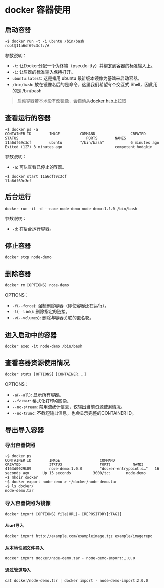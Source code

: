 # docker 容器使用

## 启动容器

```shell
~$ docker run -t -i ubuntu /bin/bash
root@11a6df69c3cf:/#
```

参数说明：

- `-t`: 让Docker分配一个伪终端（pseudo-tty）并绑定到容器的标准输入上。
- `-i`: 让容器的标准输入保持打开。
- `ubuntu:latest`: 这是指用 ubuntu 最新版本镜像为基础来启动容器。
- `/bin/bash`: 放在镜像名后的是命令，这里我们希望有个交互式 Shell，因此用的是 /bin/bash

> 启动容器若本地没有改镜像，会自动从[docker hub](https://hub.docker.com/)上拉取

## 查看运行的容器

```shell
~$ docker ps -a
CONTAINER ID        IMAGE         COMMAND                CREATED             STATUS                               PORTS        NAMES
11a6df69c3cf        ubuntu        "/bin/bash"            6 minutes ago       Exited (127) 3 minutes ago                        competent_hodgkin
```

参数说明：

- `-a`: 可以查看已停止的容器。

```shell
~$ docker start 11a6df69c3cf
11a6df69c3cf
```

## 后台运行

```shell
docker run -it -d --name node-demo node-demo:1.0.0 /bin/bash
```

参数说明：

- `-d`: 在后台运行容器。

## 停止容器

```shell
docker stop node-demo
```

## 删除容器

```shell
docker rm [OPTIONS] node-demo
```

OPTIONS：

- `-f`(`--force`): 强制删除容器（即使容器还在运行）。
- `-l`(`--link`): 删除指定的链接。
- `-v`(`--volumes`): 删除与容器关联的匿名卷。

## 进入启动中的容器

```shell
docker exec -it node-demo /bin/bash
```

## 查看容器资源使用情况

```shell
docker stats [OPTIONS] [CONTAINER...]
```

OPTIONS：

- `-a`(`--all`): 显示所有容器。
- `--format`: 格式化打印的图像。
- `--no-stream`: 禁用流统计信息，仅输出当前资源使用情况。
- `--no-trunc`: 不截短输出信息，也会显示完整的CONTAINER ID。

## 导出导入容器

### 导出容器快照

```shell
~$ docker ps
CONTAINER ID        IMAGE                  COMMAND                  CREATED             STATUS                 PORTS          NAMES
4163d0029b09        node-demo:1.0.0        "docker-entrypoint.s…"   16 seconds ago      Up 15 seconds          3000/tcp       node-demo
~$ mkdir docker
~$ docker export node-demo > ~/docker/node-demo.tar
~$ ls docker/
node-demo.tar
```

### 导入容器快照为镜像

```shell
docker import [OPTIONS] file|URL|- [REPOSITORY[:TAG]]
```

#### 从url导入

```shell
docker import http://example.com/exampleimage.tgz example/imagerepo
```

#### 从本地快照文件导入

```shell
docker import docker/node-demo.tar - node-demo-import:1.0.0
```

#### 通过管道导入

```shell
cat docker/node-demo.tar | docker import - node-demo-import:2.0.0
```
